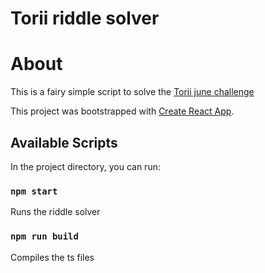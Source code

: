 # Torii riddle solver


# About
This is a fairy simple script to solve the [Torii june challenge](https://info.toriihq.com/torii-challenge-june)

This project was bootstrapped with [Create React App](https://github.com/facebook/create-react-app).

## Available Scripts

In the project directory, you can run:

### `npm start`

Runs the riddle solver

### `npm run build`

Compiles the ts files